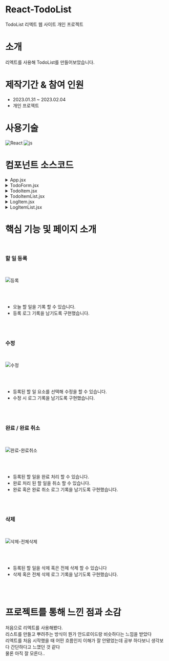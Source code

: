# React-TodoList
TodoList 리엑트 웹 사이트 개인 프로젝트

# 소개
리엑트를 사용해 TodoList를 만들어보았습니다.


# 제작기간 & 참여 인원
<UL>
  <LI>2023.01.31 ~ 2023.02.04</LI>
  <LI>개인 프로젝트</LI>
</UL>


# 사용기술
![React](https://img.shields.io/badge/React-0769Ac?style=for-the-badge&logo=React&logoColor=white)
![js](https://img.shields.io/badge/Replit-8D0000?style=for-the-badge&logo=Replit&logoColor=white)



# 컴포넌트 소스코드



<details>
 <summary> App.jsx
 
 </summary> 
 




         import React, { useState, useRef, useEffect } from "react";
        import "./App.css";
        import TodoForm from "./components/TodoForm";
        import TodoItemList from "./components/TodoItemList";
        import LogItemList from "./logComponents/LogItemList";
        import "bootstrap/dist/css/bootstrap.min.css";
        
        export default function App() {
          const id = useRef(1);
          const isCreating = useRef(true); // useRef를 사용하여 플래그 생성
        
          const [logList, setLogList] = useState([
            {
              target: "접속",
            },
          ]);
        
          const [todoList, setTodoList] = useState([]);
        
          const handleCreate = (data) => {
            isCreating.current = true; // 할 일을 생성하는 중임을 표시
            setTodoList(todoList.concat({ id: id.current++, ...data }));
            logCreate({ log: "할 일 등록", target: data.title });
          };
        
          useEffect(() => {
            isCreating.current = false;
          }, [todoList]);
        
          const logCreate = (data) => {
            setLogList(logList.concat({ ...data }));
          };
          const handleUpdate = (id, data) => {
            const itemToUpdate = todoList.find((item) => item.id === id);
            if (itemToUpdate) {
              if (!isCreating.current) {
                logCreate({
                  log: "할 일 수정",
                  target: itemToUpdate.title,
                });
              }
              setTodoList(
                todoList.map((item) => (id === item.id ? { ...item, ...data } : item)),
              );
            }
          };
        
          const handleRemove = (id) => {
            const itemToRemove = todoList.find((item) => item.id === id);
            if (itemToRemove) {
              logCreate({
                log: "할 일 삭제",
                target: itemToRemove.title,
              });
              setTodoList(todoList.filter((item) => item.id !== id));
            }
          };
        
          const AllHandleRemove = () => {
            if (todoList.length != 0) {
              let chk = confirm("정말 삭제하시겠습니까?");
              if (chk) {
                setTodoList([]);
                logCreate({ log: "전체 삭제", target: "전체" });
              }
            } else {
              alert("삭제할 내용이 없습니다.");
            }
          };
        
          const handleComplete = (id, chk) => {
            handleUpdate(id, { complete: true });
            const completedItem = todoList.find((item) => item.id === id);
            if (completedItem) {
              if (chk) {
                logCreate({
                  log: "할 일 완료",
                  target: completedItem.title,
                });
              } else {
                logCreate({
                  log: "완료 취소",
                  target: completedItem.title,
                });
              }
            }
          };
        
          return (
            <div className="container mt-5">
              <h3 className="text-center title">ToDo</h3>
              <hr />
              <div className="d-flex justify-content-center">
                <div className="col-2" />
        
                <div className="col-4">
                  <div className="align-items-center flex-column">
                    <div>
                      <TodoForm onCreate={handleCreate} />
                      <button
                        type="button"
                        onClick={AllHandleRemove}
                        className="btn btn-outline-danger w-100 m-2 mt-0 mb-2"
                      >
                        전체 삭제
                      </button>
                    </div>
                    <hr />
                    <div className="log-scroll">
                      <LogItemList data={logList} onLogCreate={logCreate} />
                    </div>
                  </div>
                </div>
                <div className="col-1" />
                <div className="col-4 scroll">
                  {todoList.length === 0 ? (
                    <div>
                      <div className="text-center mt-2 fw-bold">
                        할 일을 등록해보세요.
                      </div>
                      <hr />
                    </div>
                  ) : (
                    <TodoItemList
                      data={todoList}
                      onComplete={handleComplete}
                      onRemove={handleRemove}
                      onUpdate={handleUpdate}
                    />
                  )}
                </div>
                <hr />
        
                <div className="col-1" />
              </div>
            </div>
          );
        }






</details>







<details>
 <summary> TodoForm.jsx
 
 </summary> 
 




          import React, { useState } from "react";
          
          const TodoForm = (props) => {
            const [title, setTitle] = useState("");
            const [memo, setMemo] = useState("");
            const [date, setDate] = useState(new Date().toLocaleTimeString());
            const [complete, setComplete] = useState(false);
          
            const style = {
              resize: "none",
            };
          
            const handleChange = (e) => {
              if (e.target.name == "title") {
                setTitle(e.target.value);
              } else if (e.target.name == "memo") {
                setMemo(e.target.value);
              }
            };
          
            const handleSubmit = (e) => {
              e.preventDefault(); //페이지 새로고침 방지
              if (title && memo) {
                const now = new Date();
                const currentTime = now.toLocaleTimeString([], {
                  hour: "2-digit",
                  minute: "2-digit",
                });
                setDate(currentTime);
          
                props.onCreate({ title, memo, date: currentTime, complete });
          
                setTitle("");
                setMemo("");
              } else {
                alert("제목과 메모를 입력해주세요.");
              }
            };
          
            return (
              <form onSubmit={handleSubmit}>
                <input
                  className="form-control m-2 mb-0 w-100"
                  placeholder="제목을 입력해주세요."
                  value={title}
                  onChange={handleChange}
                  name="title"
                />
                <br />
                <textarea
                  className="form-control m-2 mt-0 mb-0 w-100"
                  style={style}
                  rows="6"
                  placeholder="메모를 입력해주세요."
                  value={memo}
                  onChange={handleChange}
                  name="memo"
                />
                <br />
                <button
                  type="submit"
                  className="btn btn-outline-dark w-100 m-2 mt-0 mb-2"
                >
                  등록
                </button>
              </form>
            );
          };
          
          export default TodoForm;



 


</details>








<details>
 <summary> TodoItem.jsx
 
 </summary> 

 

        
        import React, { useState, useEffect } from "react";
        import "bootstrap/dist/css/bootstrap.min.css";
        import "./TodoItem.css";
        
        const TodoItem = (props) => {
          const { Item = { title: "제목", memo: "메모", id: 0, complete: false } } =
            props;
        
          const [editing, setEditing] = useState(false);
          const [title, setTitle] = useState(Item.title);
          const [memo, setMemo] = useState(Item.memo);
          const [date, setDate] = useState(Item.date);
          const [complete, setComplete] = useState(Item.complete);
        
          const style = {
            border: "1px solid black",
            borderRadius: "5px",
            padding: "8px",
            margin: "8px",
          };
        
          const handleRemove = () => {
            let chk = confirm("정말 삭제하시겠습니까?");
            if (chk) {
              props.onRemove(Item.id);
            }
          };
        
          const handleChange = (e) => {
            if (e.target.name === "title") {
              setTitle(e.target.value);
            } else if (e.target.name === "memo") {
              setMemo(e.target.value);
            }
          };
        
          const handleUpdate = () => {
            setEditing(!editing);
          };
        
          const handleToggle = () => {
            setComplete(!complete);
            props.onUpdate(id, { complete: !complete });
          };
        
          const handleComplete = () => {
            let chk = false;
            if (complete) {
              chk = confirm("완료 취소 처리 하시겠습니까?");
            } else {
              chk = confirm("완료 처리 하시겠습니까?");
            }
        
            if (chk) {
              setComplete(!complete);
              props.onComplete(Item.id, !complete);
            }
          };
        
          useEffect(() => {
            if (editing) {
              setTitle(Item.title);
              setMemo(Item.memo);
            } else if (!editing && (title || memo)) {
              props.onUpdate(Item.id, { title, memo });
            }
          }, [editing]);
        
          if (editing) {
            return (
              <div style={style} className="w-100">
                <input
                  className="form-control"
                  value={title}
                  name="title"
                  placeholder="제목"
                  onChange={handleChange}
                />
        
                <div>
                  <textarea
                    rows="6"
                    className="mt-2 mb-2 form-control"
                    value={memo}
                    name="memo"
                    placeholder="메모"
                    onChange={handleChange}
                  />
                </div>
                <button
                  className="btn btn-outline-success w-100"
                  onClick={handleUpdate}
                >
                  적용
                </button>
              </div>
            );
          }
        
          return (
            <div
              style={style}
              className={
                complete
                  ? "completed w-100 align-items-center flex-column hoverArea"
                  : "w-100 align-items-center flex-column hoverArea"
              }
            >
              <div className="hiddenContent">
                <div className="d-flex justify-content-center text-center h-100">
                  <div className="col-6">
                    <div
                      onClick={handleComplete}
                      className="text-bg-success w-100 h-100"
                    >
                      <span className="fw-bold" text>
                        {complete ? "취소" : "완료"}
                      </span>
                    </div>
                  </div>
        
                  <div className="col-6">
                    <div className="align-items-cetner flex-column w-100 h-100">
                      {!complete && (
                        <div className="w-100 h-100">
                          <div
                            onClick={handleUpdate}
                            className="text-bg-secondary w-100 h-100"
                          >
                            <span className="fw-bold">수정</span>
                          </div>
                        </div>
                      )}
        
                      <div className="w-100 h-100">
                        <div
                          onClick={handleRemove}
                          className="text-bg-danger w-100 h-100"
                        >
                          <span className="fw-bold">삭제</span>
                        </div>
                      </div>
                    </div>
                  </div>
                </div>
              </div>
        
              <div className="d-flex justify-content-center">
                <div className="col-9">
                  <b className="ms-1">{title}</b>
                </div>
                <div className="col-3">
                  <span>{date}</span>
                </div>
              </div>
        
              <div className="mt-2 mb-2 ms-1">{memo}</div>
            </div>
          );
        };
        export default TodoItem;



 


</details>








<details>
 <summary>TodoItemList.jsx 
 
 </summary> 
 




       import React from "react";
      import TodoItem from "./TodoItem";
      
      const TodoItemList = (props) => {
        const list = props.data.map((Item) => (
          <TodoItem
            key={Item.id}
            Item={Item}
            onComplete={props.onComplete}
            onRemove={props.onRemove}
            onUpdate={props.onUpdate}
          />
        ));
      
        return <div>{list}</div>;
      };
      
      export default TodoItemList;
      






</details>








<details>
 <summary> LogItem.jsx
 
 </summary> 






        import React, { useState, useEffect } from "react";
        import "bootstrap/dist/css/bootstrap.min.css";
        
        const LogItem = (props) => {
          const { Item = { log: "제목", target: "메모" } } = props;
        
          const [log, setLog] = useState(Item.log);
          const [target, setTarget] = useState(Item.target);
          const [date, setDate] = useState(new Date().toLocaleTimeString());
        
          return (
            <div className="w-100 mt-1 ms-3">
              <div className="align-items-center flex-column">
                <div className="d-flex justify-content-center">
                  <div className="col-9">
                    <small className="fw-bold">{target}</small>
                  </div>
                  <div className="col-3">
                    <small>{log}</small>
                  </div>
                </div>
                <div>
                  <small>{date}</small>
                </div>
              </div>
            </div>
          );
        };
        
        export default LogItem;




 
 


</details>







<details>
 <summary> LogItemList.jsx
 
 </summary> 




      import React from "react";
      import LogItem from "./LogItem";
      
      const LogItemList = (props) => {
        const list = props.data.map((Item) => <LogItem Item={Item} />);
      
        return <div>{list}</div>;
      };
      
      export default LogItemList;



 
 


</details>












# 핵심 기능 및 페이지 소개

<br>


<h3>할 일 등록</h3>
<br>


![등록](https://github.com/oals/React-TodoList/assets/136543676/946eead6-695a-4ba1-a50b-a83d9f20bb5e)



<br>
<br>




<UL>
  <LI>오늘 할 일을 기록 할 수 있습니다.</LI>
  <Li>등록 로그 기록을 남기도록 구현했습니다.</Li>
</UL>


<br>
<br>


<h3> 수정 </h3>
<br>


![수정](https://github.com/oals/React-TodoList/assets/136543676/d7a9d36f-ff48-4f1a-92f0-6ac15c976111)



<br>
<br>




<UL>
  <LI>등록된 할 일 요소를 선택해 수정을 할 수 있습니다. </LI>
  <LI>수정 시 로그 기록을 남기도록 구현했습니다.</LI>


</UL>


<br>
<br>

<h3>완료 / 완료 취소</h3>
<br>


![완료-완료취소](https://github.com/oals/React-TodoList/assets/136543676/2ab182b5-67e1-49f9-9a15-4622ca6aeab0)



<br>
<br>



<UL>
  <LI>등록된 할 일을 완료 처리 할 수 있습니다. </LI>
  <LI>완료 처리 된 할 일을 취소 할 수 있습니다.</LI>
  <Li>완료 혹은 완료 취소 로그 기록을 남기도록 구현했습니다.</Li>


</UL>


<br>
<br>


<h3>삭제 </h3>
<br>


![삭제-전체삭제](https://github.com/oals/React-TodoList/assets/136543676/cf921d6c-8a25-4ab1-968d-4a970777368a)



<br>
<br>



<UL>
  <LI>등록된 할 일을 삭제 혹은 전체 삭제 할 수 있습니다</LI>
  <LI>삭제 혹은 전체 삭제 로그 기록을 남기도록 구현했습니다.</li>

</UL>


<br>
<br>





# 프로젝트를 통해 느낀 점과 소감


처음으로 리엑트를 사용해봤다. <br>
리스트를 만들고 뿌려주는 방식이 뭔가 안드로이드랑 비슷하다는 느낌을 받았다 <br>
리엑트를 처음 시작했을 때 어떤 흐름인지 이해가 잘 안됐었는데 공부 하다보니 생각보다 간단하다고 느꼈던 것 같다<br>
물론 아직 잘 모른다..
















